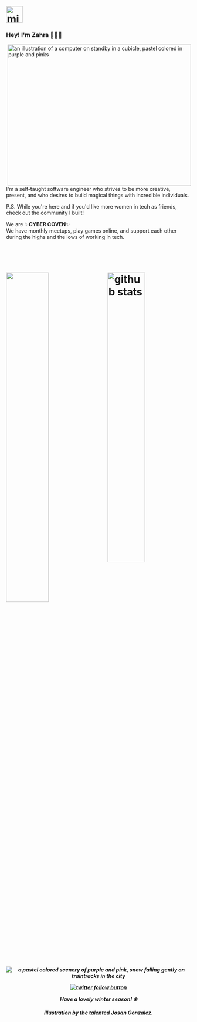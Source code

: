 <!DOCTYPE html>
<html>
<head>
  <meta name="viewport" content="width=device-width, initial-scale=1.0, minimum-scale=1.0">
         <h1 align="left"><img src="https://img.icons8.com/ios/250/000000/dating-website.png" 
         alt="minimalist browser icon with a small heart"
         height="45"
         width="45" />  </h1>
         <h3 align="left"> Hey! I'm Zahra 👩🏻‍💻</h3>
           <img align="right" src="https://s3.us-west-2.amazonaws.com/secure.notion-static.com/18e3d4d8-b51c-4e89-b0de-69d915643cd2/ezgif-6-fda79a0b31c0.gif?X-Amz-Algorithm=AWS4-HMAC-SHA256&X-Amz-Content-Sha256=UNSIGNED-PAYLOAD&X-Amz-Credential=AKIAT73L2G45EIPT3X45%2F20220112%2Fus-west-2%2Fs3%2Faws4_request&X-Amz-Date=20220112T221528Z&X-Amz-Expires=86400&X-Amz-Signature=f3e4b6fcad2975130955b9efcdf68feb6c5ce8dc5745b4d5369ea5b3ec640c9f&X-Amz-SignedHeaders=host&response-content-disposition=filename%20%3D%22ezgif-6-fda79a0b31c0.gif%22&x-id=GetObject" 
        height="385"
         width="500"
         alt="an illustration of a computer on standby in a cubicle, pastel colored in purple and pinks"/>  

  <p>    
           
  I'm a self-taught software engineer who strives to be more
  creative, present, and who desires to build magical things with
  incredible individuals.  


  P.S. While you're here and if you'd like more women in tech as friends, 
  check out the community I built!
  
  We are ✨**CYBER COVEN**✨  
  We have monthly meetups, play games online, and support each other during the highs and the lows of working in tech.  
 
</p>

</head>  
  <br></br>

<h1 align="left">
  
  <img src="https://github-readme-stats.vercel.app/api?username=grimxreaper&count_private=true&show_icons=true&theme=material-palenight" alt="github stats" width="45%" align="right"/>
<img src="https://github-readme-streak-stats.herokuapp.com/?user=grimxreaper&count_private=true&theme=material-palenight&show_icons=true" width="48%" >
</h1>
         
<h5 align="center">
       
 <img align="center" src="https://i.pinimg.com/originals/73/1a/e2/731ae2c23ace315cd38e23b46e5990de.gif" 
         alt="a pastel colored scenery of purple and pink, snow falling gently on traintracks in the city"/>        
         
 <p align="center"> <a href="https://twitter.com/icycodes" target="blank"><img src="https://img.shields.io/twitter/follow/icycodes?logo=twitter&style=for-the-badge" alt="twitter follow button" /></a> </p>
  <p align="center"> Have a <em> lovely </em> winter season! ❄️ </p> 

 Illustration by the talented Josan Gonzalez.

</h5>
         
</html>



